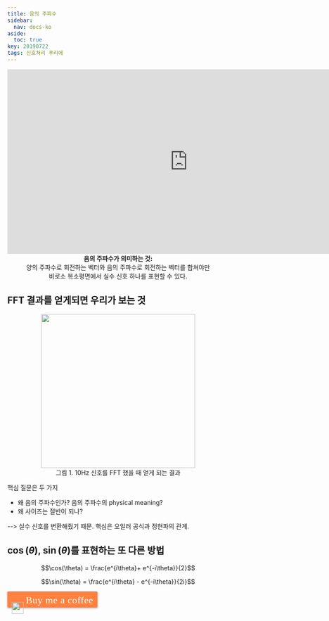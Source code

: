 ```yaml
---
title: 음의 주파수
sidebar:
  nav: docs-ko
aside:
  toc: true
key: 20190722
tags: 신호처리 푸리에
---
```



<p align="center"><iframe  src="https://angeloyeo.github.io/p5/2019-07-22-preview_negative_frequency/" width="820" height = "420" frameborder="0"></iframe>
<br>
<b>음의 주파수가 의미하는 것: </b>
<br>
양의 주파수로 회전하는 벡터와 음의 주파수로 회전하는 벡터를 합쳐야만
<br>
비로소 복소평면에서 실수 신호 하나를 표현할 수 있다.
</p>

## FFT 결과를 얻게되면 우리가 보는 것

<p align = "center">
  <img width = "350" src = "https://raw.githubusercontent.com/angeloyeo/angeloyeo.github.io/master/pics/negative_frequency/pic1.png">
  <br>
  그림 1. 10Hz 신호를 FFT 했을 때 얻게 되는 결과
</p>

핵심 질문은 두 가지

- 왜 음의 주파수인가? 음의 주파수의 physical meaning?
- 왜 사이즈는 절반이 되나?

--> 실수 신호를 변환해줬기 때문. 핵심은 오일러 공식과 정현파의 관계.

## $\cos(\theta)$, $\sin(\theta)$를 표현하는 또 다른 방법

$$\cos(\theta) = \frac{e^{i\theta}+ e^{-i\theta}}{2}$$

$$\sin(\theta) = \frac{e^{i\theta} - e^{-i\theta}}{2i}$$

<style>.bmc-button img{width: 27px !important;margin-bottom: 1px !important;box-shadow: none !important;border: none !important;vertical-align: middle !important;}.bmc-button{line-height: 36px !important;height:37px !important;text-decoration: none !important;display:inline-flex !important;color:#FFFFFF !important;background-color:#FF813F !important;border-radius: 3px !important;border: 1px solid transparent !important;padding: 1px 9px !important;font-size: 22px !important;letter-spacing:0.6px !important;box-shadow: 0px 1px 2px rgba(190, 190, 190, 0.5) !important;-webkit-box-shadow: 0px 1px 2px 2px rgba(190, 190, 190, 0.5) !important;margin: 0 auto !important;font-family:'Cookie', cursive !important;-webkit-box-sizing: border-box !important;box-sizing: border-box !important;-o-transition: 0.3s all linear !important;-webkit-transition: 0.3s all linear !important;-moz-transition: 0.3s all linear !important;-ms-transition: 0.3s all linear !important;transition: 0.3s all linear !important;}.bmc-button:hover, .bmc-button:active, .bmc-button:focus {-webkit-box-shadow: 0px 1px 2px 2px rgba(190, 190, 190, 0.5) !important;text-decoration: none !important;box-shadow: 0px 1px 2px 2px rgba(190, 190, 190, 0.5) !important;opacity: 0.85 !important;color:#FFFFFF !important;}</style>

<link href="https://fonts.googleapis.com/css?family=Cookie" rel="stylesheet">

<a class="bmc-button" target="_blank" href="https://www.buymeacoffee.com/4zRA3QIyL">
<p align = "center">
  <img src="https://bmc-cdn.nyc3.digitaloceanspaces.com/BMC-button-images/BMC-btn-logo.svg" alt="Buy me a coffee">
  
</p>
<span style="margin-left:5px">Buy me a coffee</span></a>
